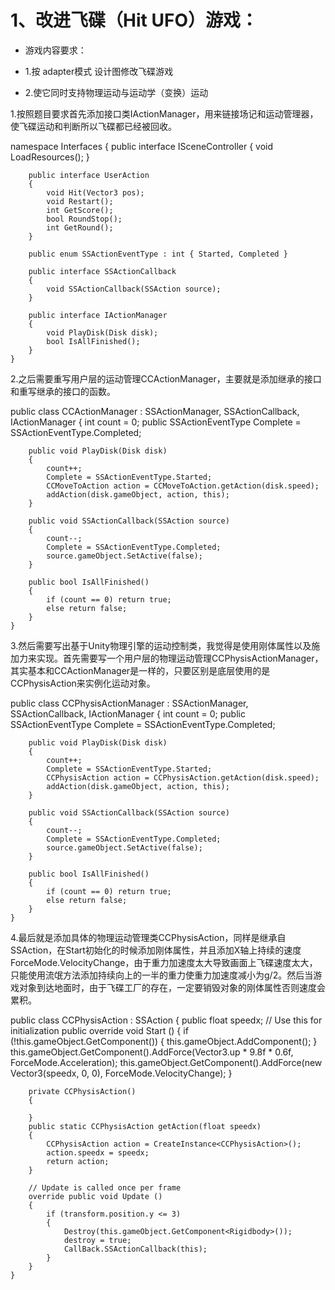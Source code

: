 # 1、改进飞碟（Hit UFO）游戏：

- 游戏内容要求：

- 1.按 adapter模式 设计图修改飞碟游戏

- 2.使它同时支持物理运动与运动学（变换）运动


1.按照题目要求首先添加接口类IActionManager，用来链接场记和运动管理器，使飞碟运动和判断所以飞碟都已经被回收。

>  
namespace Interfaces
    {
        public interface ISceneController
        {
            void LoadResources();
        }

        public interface UserAction
        {
            void Hit(Vector3 pos);
            void Restart();
            int GetScore();
            bool RoundStop();
            int GetRound();
        }

        public enum SSActionEventType : int { Started, Completed }

        public interface SSActionCallback
        {
            void SSActionCallback(SSAction source);
        }

        public interface IActionManager
        {
            void PlayDisk(Disk disk);
            bool IsAllFinished(); 
        }
    }
    
    
2.之后需要重写用户层的运动管理CCActionManager，主要就是添加继承的接口和重写继承的接口的函数。

>     
public class CCActionManager : SSActionManager, SSActionCallback, IActionManager
    {
        int count = 0;
        public SSActionEventType Complete = SSActionEventType.Completed;

        public void PlayDisk(Disk disk)
        {
            count++;
            Complete = SSActionEventType.Started;
            CCMoveToAction action = CCMoveToAction.getAction(disk.speed);
            addAction(disk.gameObject, action, this);
        }

        public void SSActionCallback(SSAction source) 
        {
            count--;
            Complete = SSActionEventType.Completed;
            source.gameObject.SetActive(false);
        }

        public bool IsAllFinished() 
        {
            if (count == 0) return true;
            else return false;
        }
    }
    
3.然后需要写出基于Unity物理引擎的运动控制类，我觉得是使用刚体属性以及施加力来实现。首先需要写一个用户层的物理运动管理CCPhysisActionManager，其实基本和CCActionManager是一样的，只要区别是底层使用的是CCPhysisAction来实例化运动对象。

>     
public class CCPhysisActionManager : SSActionManager, SSActionCallback, IActionManager
    {
        int count = 0;
        public SSActionEventType Complete = SSActionEventType.Completed;

        public void PlayDisk(Disk disk)
        {
            count++;
            Complete = SSActionEventType.Started;
            CCPhysisAction action = CCPhysisAction.getAction(disk.speed); 
            addAction(disk.gameObject, action, this);
        }

        public void SSActionCallback(SSAction source) 
        {
            count--;
            Complete = SSActionEventType.Completed;
            source.gameObject.SetActive(false);
        }

        public bool IsAllFinished() 
        {
            if (count == 0) return true;
            else return false;
        }
    }
    
4.最后就是添加具体的物理运动管理类CCPhysisAction，同样是继承自SSAction，在Start初始化的时候添加刚体属性，并且添加X轴上持续的速度ForceMode.VelocityChange，由于重力加速度太大导致画面上飞碟速度太大，只能使用流氓方法添加持续向上的一半的重力使重力加速度减小为g/2。然后当游戏对象到达地面时，由于飞碟工厂的存在，一定要销毁对象的刚体属性否则速度会累积。

>     
public class CCPhysisAction : SSAction
    {
        public float speedx;
        // Use this for initialization
        public override void Start ()
        {
            if (!this.gameObject.GetComponent<Rigidbody>())
            {
                this.gameObject.AddComponent<Rigidbody>();
            }
            this.gameObject.GetComponent<Rigidbody>().AddForce(Vector3.up * 9.8f * 0.6f, ForceMode.Acceleration);
            this.gameObject.GetComponent<Rigidbody>().AddForce(new Vector3(speedx, 0, 0), ForceMode.VelocityChange);
        }

        private CCPhysisAction()
        {
            
        }
        public static CCPhysisAction getAction(float speedx)
        {
            CCPhysisAction action = CreateInstance<CCPhysisAction>();
            action.speedx = speedx;
            return action;
        }

        // Update is called once per frame
        override public void Update ()
        {
            if (transform.position.y <= 3)
            {
                Destroy(this.gameObject.GetComponent<Rigidbody>());
                destroy = true;
                CallBack.SSActionCallback(this);
            }
        }
    }
